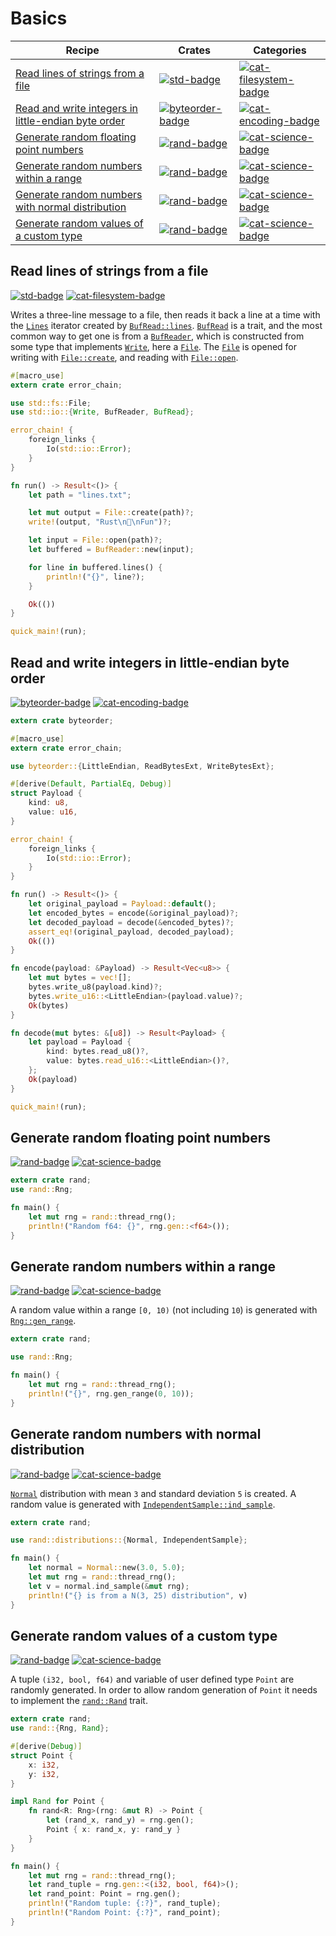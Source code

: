 # Basics

| Recipe | Crates | Categories |
|--------|--------|------------|
| [Read lines of strings from a file][ex-std-read-lines] | [![std-badge]][std] | [![cat-filesystem-badge]][cat-filesystem] |
| [Read and write integers in little-endian byte order][ex-byteorder-le] | [![byteorder-badge]][byteorder] | [![cat-encoding-badge]][cat-encoding] |
| [Generate random floating point numbers][ex-rand-float] | [![rand-badge]][rand] | [![cat-science-badge]][cat-science] |
| [Generate random numbers within a range][ex-rand-range] | [![rand-badge]][rand] | [![cat-science-badge]][cat-science] |
| [Generate random numbers with normal distribution][ex-rand-dist] | [![rand-badge]][rand] | [![cat-science-badge]][cat-science] |
| [Generate random values of a custom type][ex-rand-custom] | [![rand-badge]][rand] | [![cat-science-badge]][cat-science] |


[ex-std-read-lines]: #ex-std-read-lines
<a name="ex-std-read-lines"></a>
## Read lines of strings from a file

[![std-badge]][std] [![cat-filesystem-badge]][cat-filesystem]

Writes a three-line message to a file, then reads it back a line at a
time with the [`Lines`] iterator created by
[`BufRead::lines`]. [`BufRead`] is a trait, and the most common way to
get one is from a [`BufReader`], which is constructed from some type
that implements [`Write`], here a [`File`]. The [`File`] is opened
for writing with [`File::create`], and reading with [`File::open`].

```rust
#[macro_use]
extern crate error_chain;

use std::fs::File;
use std::io::{Write, BufReader, BufRead};

error_chain! {
    foreign_links {
        Io(std::io::Error);
    }
}

fn run() -> Result<()> {
    let path = "lines.txt";

    let mut output = File::create(path)?;
    write!(output, "Rust\n💖\nFun")?;

    let input = File::open(path)?;
    let buffered = BufReader::new(input);

    for line in buffered.lines() {
        println!("{}", line?);
    }

    Ok(())
}

quick_main!(run);
```

[ex-byteorder-le]: #ex-byteorder-le
<a name="ex-byteorder-le"></a>
## Read and write integers in little-endian byte order

[![byteorder-badge]][byteorder] [![cat-encoding-badge]][cat-encoding]

```rust
extern crate byteorder;

#[macro_use]
extern crate error_chain;

use byteorder::{LittleEndian, ReadBytesExt, WriteBytesExt};

#[derive(Default, PartialEq, Debug)]
struct Payload {
    kind: u8,
    value: u16,
}

error_chain! {
    foreign_links {
        Io(std::io::Error);
    }
}

fn run() -> Result<()> {
    let original_payload = Payload::default();
    let encoded_bytes = encode(&original_payload)?;
    let decoded_payload = decode(&encoded_bytes)?;
    assert_eq!(original_payload, decoded_payload);
    Ok(())
}

fn encode(payload: &Payload) -> Result<Vec<u8>> {
    let mut bytes = vec![];
    bytes.write_u8(payload.kind)?;
    bytes.write_u16::<LittleEndian>(payload.value)?;
    Ok(bytes)
}

fn decode(mut bytes: &[u8]) -> Result<Payload> {
    let payload = Payload {
        kind: bytes.read_u8()?,
        value: bytes.read_u16::<LittleEndian>()?,
    };
    Ok(payload)
}

quick_main!(run);
```

[ex-rand-float]: #ex-rand-float
<a name="ex-rand-float"></a>
## Generate random floating point numbers

[![rand-badge]][rand] [![cat-science-badge]][cat-science]

```rust
extern crate rand;
use rand::Rng;

fn main() {
    let mut rng = rand::thread_rng();
    println!("Random f64: {}", rng.gen::<f64>());
}
```

[ex-rand-range]: #ex-rand-range
<a name="ex-rand-range"></a>
## Generate random numbers within a range

[![rand-badge]][rand] [![cat-science-badge]][cat-science]

A random value within a range `[0, 10)` (not including `10`) is generated with [`Rng::gen_range`].

```rust
extern crate rand;

use rand::Rng;

fn main() {
    let mut rng = rand::thread_rng();
    println!("{}", rng.gen_range(0, 10));
}
```

[ex-rand-dist]: #ex-rand-dist
<a name="ex-rand-dist"></a>
## Generate random numbers with normal distribution

[![rand-badge]][rand] [![cat-science-badge]][cat-science]

[`Normal`] distribution with mean `3` and standard deviation `5`
is created. A random value is generated with [`IndependentSample::ind_sample`].

```rust
extern crate rand;

use rand::distributions::{Normal, IndependentSample};

fn main() {
    let normal = Normal::new(3.0, 5.0);
    let mut rng = rand::thread_rng();
    let v = normal.ind_sample(&mut rng);
    println!("{} is from a N(3, 25) distribution", v)
}
```

[ex-rand-custom]: #ex-rand-custom
<a name="ex-rand-custom"></a>
## Generate random values of a custom type

[![rand-badge]][rand] [![cat-science-badge]][cat-science]

A tuple `(i32, bool, f64)` and variable of user defined type `Point`
are randomly generated. In order to allow random generation of `Point`
it needs to implement the [`rand::Rand`] trait.

```rust
extern crate rand;
use rand::{Rng, Rand};

#[derive(Debug)]
struct Point {
    x: i32,
    y: i32,
}

impl Rand for Point {
    fn rand<R: Rng>(rng: &mut R) -> Point {
        let (rand_x, rand_y) = rng.gen();
        Point { x: rand_x, y: rand_y }
    }
}

fn main() {
    let mut rng = rand::thread_rng();
    let rand_tuple = rng.gen::<(i32, bool, f64)>();
    let rand_point: Point = rng.gen();
    println!("Random tuple: {:?}", rand_tuple);
    println!("Random Point: {:?}", rand_point);
}
```

<!-- Categories -->

[cat-encoding-badge]: https://img.shields.io/badge/-encoding-red.svg
[cat-encoding]: https://crates.io/categories/encoding
[cat-filesystem-badge]: https://img.shields.io/badge/-filesystem-red.svg
[cat-filesystem]: https://crates.io/categories/filesystem
[cat-science-badge]: https://img.shields.io/badge/-rand-red.svg
[cat-science]: https://crates.io/categories/science

<!-- Crates -->

[byteorder-badge]: https://img.shields.io/crates/v/byteorder.svg?label=byteorder
[byteorder]: https://docs.rs/byteorder/
[rand-badge]: https://img.shields.io/crates/v/rand.svg?label=rand
[rand]: https://docs.rs/rand/
[std-badge]: https://img.shields.io/badge/std-1.17.0-blue.svg
[std]: https://doc.rust-lang.org/std

<!-- API links -->

[`BufRead::lines`]: https://doc.rust-lang.org/std/io/trait.BufRead.html#method.lines
[`BufRead`]: https://doc.rust-lang.org/std/io/trait.BufRead.html
[`BufReader`]: https://doc.rust-lang.org/std/io/struct.BufReader.html
[`File`]: https://doc.rust-lang.org/std/fs/struct.File.html
[`File::create`]: https://doc.rust-lang.org/std/fs/struct.File.html#method.create
[`File::open`]: https://doc.rust-lang.org/std/fs/struct.File.html#method.open
[`Lines`]: https://doc.rust-lang.org/std/io/struct.Lines.html
[`Write`]: https://doc.rust-lang.org/std/io/trait.Write.html
[`Normal`]: https://doc.rust-lang.org/rand/rand/distributions/normal/struct.Normal.html
[`IndependentSample::ind_sample`]: https://doc.rust-lang.org/rand/rand/distributions/trait.IndependentSample.html#tymethod.ind_sample
[`Rng::gen_range`]: https://doc.rust-lang.org/rand/rand/trait.Rng.html#method.gen_range
[`rand::Rand`]: https://doc.rust-lang.org/rand/rand/trait.Rand.html
